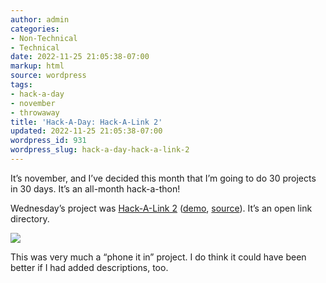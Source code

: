 ```yaml
---
author: admin
categories:
- Non-Technical
- Technical
date: 2022-11-25 21:05:38-07:00
markup: html
source: wordpress
tags:
- hack-a-day
- november
- throwaway
title: 'Hack-A-Day: Hack-A-Link 2'
updated: 2022-11-25 21:05:38-07:00
wordpress_id: 931
wordpress_slug: hack-a-day-hack-a-link-2
---
```

It’s november, and I’ve decided this month that I’m going to do 30 projects in 30 days. It’s an all-month hack-a-thon!

Wednesday’s project was [Hack-A-Link 2][1] ([demo][2], [source][3]). It’s an open link directory.

[![](https://blog.za3k.com/wp-content/uploads/2022/11/screenshot-20.png)][4]

This was very much a “phone it in” project. I do think it could have been better if I had added descriptions, too.

[1]: https://tilde.za3k.com/hackaday/link/
[2]: https://tilde.za3k.com/hackaday/link/
[3]: https://github.com/za3k/day02_link
[4]: https://tilde.za3k.com/hackaday/link/
